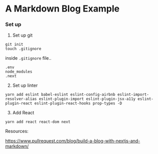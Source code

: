 # A Markdown Blog Example

### Set up
1. Set up git
```
git init
touch .gitignore
```

inside `.gitignore` file..
```
.env
node_modules
.next
```

2. Set up linter

`yarn add eslint babel-eslint eslint-config-airbnb eslint-import-resolver-alias eslint-plugin-import eslint-plugin-jsx-a11y eslint-plugin-react eslint-plugin-react-hooks prop-types -D`

3. Add React
```
yarn add react react-dom next
```

Resources:

https://www.pullrequest.com/blog/build-a-blog-with-nextjs-and-markdown/